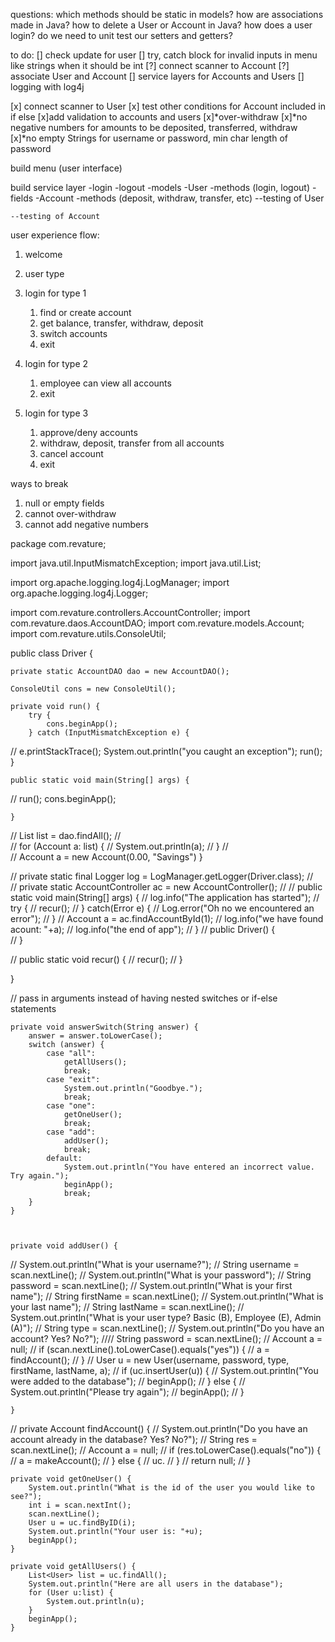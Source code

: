 questions:
which methods should be static in models?
how are associations made in Java?
how to delete a User or Account in Java?
how does a user login?
do we need to unit test our setters and getters?



to do:
[] check update for user
[] try, catch block for invalid inputs in menu like strings when it should be int
[?] connect scanner to Account
[?] associate User and Account
[] service layers for Accounts and Users
[] logging with log4j

[x] connect scanner to User
[x] test other conditions for Account included in if else
[x]add validation to accounts and users
[x]*over-withdraw
[x]*no negative numbers for amounts to be deposited, transferred, withdraw
[x]*no empty Strings for username or password, min char length of password


build menu (user interface)

build service layer
	-login
	-logout
	-models
		-User
			-methods (login, logout)
			-fields
		-Account
			-methods (deposit, withdraw, transfer, etc)
	--testing of User

	--testing of Account
	
user experience flow:
 1. welcome
 2. user type
 3. login for type 1
	 1. find or create account
	 2. get balance, transfer, withdraw, deposit
	 3. switch accounts
	 4. exit
	 
 4. login for type 2
 	1. employee can view all accounts
 	2. exit
 5. login for type 3
 	1. approve/deny accounts
 	2. withdraw, deposit, transfer from all accounts
 	3. cancel account
 	4. exit
 
 
ways to break
 1. null or empty fields 
 2. cannot over-withdraw
 3. cannot add negative numbers
 
 package com.revature;

import java.util.InputMismatchException;
import java.util.List;

import org.apache.logging.log4j.LogManager;
import org.apache.logging.log4j.Logger;

import com.revature.controllers.AccountController;
import com.revature.daos.AccountDAO;
import com.revature.models.Account;
import com.revature.utils.ConsoleUtil;

public class Driver {
	
	private static AccountDAO dao = new AccountDAO();
	
	ConsoleUtil cons = new ConsoleUtil();
	
	private void run() {			
		try {			
			cons.beginApp();
		} catch (InputMismatchException e) {
//			e.printStackTrace();
			System.out.println("you caught an exception");
			run();
		}
	
	public static void main(String[] args) {
//		run();
		cons.beginApp();
		
		
	}
//		List<Account> list = dao.findAll();
//		
//		for (Account a: list) {
//			System.out.println(a);
//		}
//		
//		Account a = new Account(0.00, "Savings")
	}
	
//	private static final Logger log = LogManager.getLogger(Driver.class);
//	
//	private static AccountController ac = new AccountController();
//
//	public static void main(String[] args) {
//		log.info("The application has started");
//		try {
//			recur();
//		} catch(Error e) {
//			Log.error("Oh no we encountered an error");
//		}
//		Account a = ac.findAccountById(1);
//		log.info("we have found acount: "+a);
//		log.info("the end of app");
//	}
//	public Driver() {		                                   
//	}
	
//	public static void recur() {
//		recur();
//	}
	

}
 
 
 
 // pass in arguments instead of having nested switches or if-else statements
 
 
 	private void answerSwitch(String answer) {
		answer = answer.toLowerCase();
		switch (answer) {
			case "all":
				getAllUsers();
				break;
			case "exit":
				System.out.println("Goodbye.");
				break;
			case "one":
				getOneUser();
				break;
			case "add":
				addUser();
				break;
			default:
				System.out.println("You have entered an incorrect value. Try again.");
				beginApp();
				break;
		}
	}
	
	
	
	private void addUser() {
//		System.out.println("What is your username?");
//		String username = scan.nextLine();
//		System.out.println("What is your password");
//		String password = scan.nextLine();
//		System.out.println("What is your first name");
//		String firstName = scan.nextLine();
//		System.out.println("What is your last name");
//		String lastName = scan.nextLine();
//		System.out.println("What is your user type? Basic (B), Employee (E), Admin (A)");
//		String type = scan.nextLine();
//		System.out.println("Do you have an account? Yes? No?");
////		String password = scan.nextLine();
//		Account a = null;
//		if (scan.nextLine().toLowerCase().equals("yes")) {
//			a = findAccount();
//		}
//		User u = new User(username, password, type, firstName, lastName, a);
//		if (uc.insertUser(u)) {
//			System.out.println("You were added to the database");
//			beginApp();
//		} else {
//			System.out.println("Please try again");
//			beginApp();
//		}
				
	}

//	private Account findAccount() {
//		System.out.println("Do you have an account already in the database? Yes? No?");
//		String res = scan.nextLine();
//		Account a = null;
//		if (res.toLowerCase().equals("no")) {
//			a = makeAccount();
//		} else {
//			uc.
//		}
//		return null;
//	}

	

	private void getOneUser() {
		System.out.println("What is the id of the user you would like to see?");
		int i = scan.nextInt();
		scan.nextLine();
		User u = uc.findByID(i);
		System.out.println("Your user is: "+u);
		beginApp();
	}

	private void getAllUsers() {
		List<User> list = uc.findAll();
		System.out.println("Here are all users in the database");
		for (User u:list) {
			System.out.println(u);
		}
		beginApp();
	}